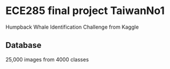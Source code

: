 # ECE285 final project TaiwanNo1
Humpback Whale Identification Challenge from Kaggle
## Database
25,000 images from 4000 classes
